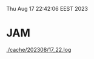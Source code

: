 Thu Aug 17 22:42:06 EEST 2023
# JAM
<a href='./cache/202308/17_22.log'>./cache/202308/17_22.log</a>
